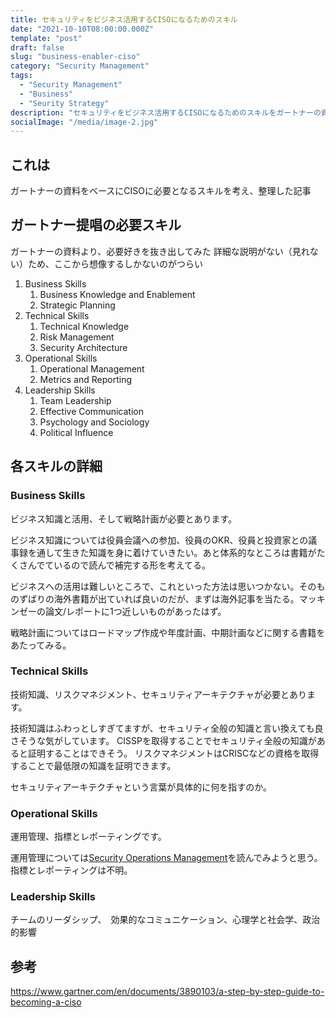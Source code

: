```yaml
---
title: セキュリティをビジネス活用するCISOになるためのスキル
date: "2021-10-10T08:00:00.000Z"
template: "post"
draft: false
slug: "business-enabler-ciso"
category: "Security Management"
tags:
  - "Security Management"
  - "Business"
  - "Seurity Strategy"
description: "セキュリティをビジネス活用するCISOになるためのスキルをガートナーの資料をベースに整理する"
socialImage: "/media/image-2.jpg"
---
```


## これは
ガートナーの資料をベースにCISOに必要となるスキルを考え、整理した記事

## ガートナー提唱の必要スキル
ガートナーの資料より、必要好きを抜き出してみた
詳細な説明がない（見れない）ため、ここから想像するしかないのがつらい

1. Business Skills
   1. Business Knowledge and Enablement
   2. Strategic Planning
1. Technical Skills
   1. Technical Knowledge
   2. Risk Management
   3. Security Architecture
1. Operational Skills
   1. Operational Management
   2. Metrics and Reporting
1. Leadership Skills
   1. Team Leadership
   2. Effective Communication
   3. Psychology and Sociology
   4. Political Influence

## 各スキルの詳細
### Business Skills
ビジネス知識と活用、そして戦略計画が必要とあります。

ビジネス知識については役員会議への参加、役員のOKR、役員と投資家との議事録を通して生きた知識を身に着けていきたい。あと体系的なところは書籍がたくさんでているので読んで補完する形を考えてる。

ビジネスへの活用は難しいところで、これといった方法は思いつかない。そのものずばりの海外書籍が出ていれば良いのだが、まずは海外記事を当たる。マッキンゼーの論文/レポートに1つ近しいものがあったはず。

戦略計画についてはロードマップ作成や年度計画、中期計画などに関する書籍をあたってみる。

### Technical Skills
技術知識、リスクマネジメント、セキュリティアーキテクチャが必要とあります。

技術知識はふわっとしすぎてますが、セキュリティ全般の知識と言い換えても良さそうな気がしています。
CISSPを取得することでセキュリティ全般の知識があると証明することはできそう。
リスクマネジメントはCRISCなどの資格を取得することで最低限の知識を証明できます。

セキュリティアーキテクチャという言葉が具体的に何を指すのか。

### Operational Skills
運用管理、指標とレポーティングです。

運用管理については[Security Operations Management](https://www.amazon.co.jp/dp/B015H3WAKM/)を読んでみようと思う。指標とレポーティングは不明。

### Leadership Skills
チームのリーダシップ、　効果的なコミュニケーション、心理学と社会学、政治的影響



## 参考
https://www.gartner.com/en/documents/3890103/a-step-by-step-guide-to-becoming-a-ciso